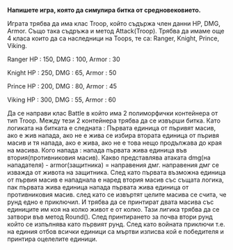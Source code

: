 **Напишете игра, която да симулира битка от средновековието.**

Играта трябва да има клас Troop, който съдържа член данни 
HP, DMG, Armor. Също така съдръжа и метод Attack(Troop).
Трябва да имаме още 4 класа които да са наследници на Toops, те са:
Ranger, Knight, Prince, Viking.

Ranger HP : 150, DMG : 100, Armor : 30

Knight HP : 250, DMG : 65, Armor : 50

Prince HP : 200, DMG : 80, Armor : 45

Viking HP : 300, DMG : 55, Armor : 60

Да се направи клас Battle в който има 2 полиморфички контейнера от тип Troop. 
Между тези 2 контейнера трябва да се извърши битка. 
Като логиката на битката е следната : Първата единица от пъривят масив, ако е жив напада, ако не е жива се избира втората единица от пъривя масив
 и тя напада, ако е жива, ако не е това нещо продължава до края на масива. 
Кого напада : напада първата жива единица
 във втория(противниковия масив). Какво представлява атаката dmg(на нападателя) - armor(защитника) = направения дмг.
 направения дмг се изважда от живота на защитника.
 След като първата възможна единица от първия масив е нападнала е наред втория масив със същата логика, пак първата
 жива единица напада първата жива единица от противниковия масив. след като се извъртят целите масива се счита, че
 рунд едно е приключил. И трябва да се принтират двата масива със единиците им коя на колко живот е от колко. 
Тази лигика трябва да се затвори във метод Round().
 След принтирането за почва втори рунд който се изпълнява като първият рунд. След като войната приключи т.е. на
 единия отбов всички единици са мъртви изписва кой е победителя и принтира оцелелите единици.